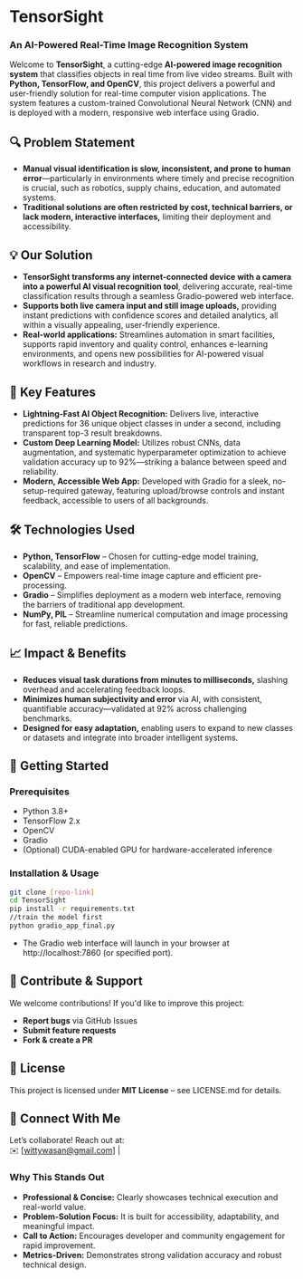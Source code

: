 # **TensorSight**

### **An AI-Powered Real-Time Image Recognition System**

Welcome to **TensorSight**, a cutting-edge **AI-powered image recognition system** that classifies objects in real time from live video streams. Built with **Python, TensorFlow, and OpenCV**, this project delivers a powerful and user-friendly solution for real-time computer vision applications. The system features a custom-trained Convolutional Neural Network (CNN) and is deployed with a modern, responsive web interface using Gradio.

## **🔍 Problem Statement**
- **Manual visual identification is slow, inconsistent, and prone to human error**—particularly in environments where timely and precise recognition is crucial, such as robotics, supply chains, education, and automated systems.
- **Traditional solutions are often restricted by cost, technical barriers, or lack modern, interactive interfaces,** limiting their deployment and accessibility.

## **💡 Our Solution**
- **TensorSight transforms any internet-connected device with a camera into a powerful AI visual recognition tool**, delivering accurate, real-time classification results through a seamless Gradio-powered web interface.
- **Supports both live camera input and still image uploads,** providing instant predictions with confidence scores and detailed analytics, all within a visually appealing, user-friendly experience.
- **Real-world applications:** Streamlines automation in smart facilities, supports rapid inventory and quality control, enhances e-learning environments, and opens new possibilities for AI-powered visual workflows in research and industry.

## **🚀 Key Features**
- **Lightning-Fast AI Object Recognition:** Delivers live, interactive predictions for 36 unique object classes in under a second, including transparent top-3 result breakdowns.
- **Custom Deep Learning Model:** Utilizes robust CNNs, data augmentation, and systematic hyperparameter optimization to achieve validation accuracy up to 92%—striking a balance between speed and reliability.
- **Modern, Accessible Web App:** Developed with Gradio for a sleek, no-setup-required gateway, featuring upload/browse controls and instant feedback, accessible to users of all backgrounds.

## **🛠️ Technologies Used**
- **Python, TensorFlow** – Chosen for cutting-edge model training, scalability, and ease of implementation.
- **OpenCV** – Empowers real-time image capture and efficient pre-processing.
- **Gradio** – Simplifies deployment as a modern web interface, removing the barriers of traditional app development.
- **NumPy, PIL** – Streamline numerical computation and image processing for fast, reliable predictions.

## **📈 Impact & Benefits**
- **Reduces visual task durations from minutes to milliseconds,** slashing overhead and accelerating feedback loops.
- **Minimizes human subjectivity and error** via AI, with consistent, quantifiable accuracy—validated at 92% across challenging benchmarks.
- **Designed for easy adaptation,** enabling users to expand to new classes or datasets and integrate into broader intelligent systems.

## **📂 Getting Started**

### **Prerequisites**
- Python 3.8+
- TensorFlow 2.x
- OpenCV
- Gradio
- (Optional) CUDA-enabled GPU for hardware-accelerated inference

### **Installation & Usage**
```bash
git clone [repo-link]
cd TensorSight
pip install -r requirements.txt
//train the model first
python gradio_app_final.py
```
- The Gradio web interface will launch in your browser at http://localhost:7860 (or specified port).

## **🤝 Contribute & Support**
We welcome contributions! If you'd like to improve this project:
- **Report bugs** via GitHub Issues
- **Submit feature requests**
- **Fork & create a PR**

## **📜 License**
This project is licensed under **MIT License** – see LICENSE.md for details.

## **💬 Connect With Me**
Let’s collaborate! Reach out at:  
✉️ [wittywasan@gmail.com] |

### **Why This Stands Out**
- **Professional & Concise:** Clearly showcases technical execution and real-world value.
- **Problem-Solution Focus:** It is built for accessibility, adaptability, and meaningful impact.
- **Call to Action:** Encourages developer and community engagement for rapid improvement.
- **Metrics-Driven:** Demonstrates strong validation accuracy and robust technical design.
